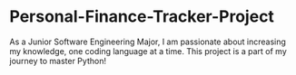 # Personal-Finance-Tracker-Project

As a Junior Software Engineering Major, I am passionate about increasing my knowledge, one coding language at a time.
This project is a part of my journey to master Python!
